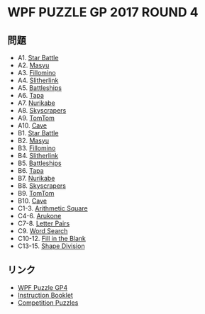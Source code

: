 # WPF PUZZLE GP 2017 ROUND 4

## 問題
- A1. [Star Battle](../puzzle/starbattle.md)
- A2. [Masyu](../puzzle/masyu.md)
- A3. [Fillomino](../puzzle/fillomino.md)
- A4. [Slitherlink](../puzzle/slitherlink.md)
- A5. [Battleships](../puzzle/battleships.md)
- A6. [Tapa](../puzzle/tapa.md)
- A7. [Nurikabe](../puzzle/nurikabe.md)
- A8. [Skyscrapers](../puzzle/skyscrapers.md)
- A9. [TomTom](../puzzle/tomtom.md)
- A10. [Cave](../puzzle/cave.md)
- B1. [Star Battle](../puzzle/starbattle.md)
- B2. [Masyu](../puzzle/masyu.md)
- B3. [Fillomino](../puzzle/fillomino.md)
- B4. [Slitherlink](../puzzle/slitherlink.md)
- B5. [Battleships](../puzzle/battleships.md)
- B6. [Tapa](../puzzle/tapa.md)
- B7. [Nurikabe](../puzzle/nurikabe.md)
- B8. [Skyscrapers](../puzzle/skyscrapers.md)
- B9. [TomTom](../puzzle/tomtom.md)
- B10. [Cave](../puzzle/cave.md)
- C1-3. [Arithmetic Square](../puzzle/arithmeticsquare.md)
- C4-6. [Arukone](../puzzle/arukone.md)
- C7-8. [Letter Pairs](../puzzle/letterpairs.md)
- C9. [Word Search](../puzzle/wordsearch.md)
- C10-12. [Fill in the Blank](../puzzle/fillintheblank.md)
- C13-15. [Shape Division](../puzzle/shapedivision.md)

## リンク
- [WPF Puzzle GP4](https://gp.worldpuzzle.org/content/wpf-puzzle-gp4-2)
- [Instruction Booklet](https://gp.worldpuzzle.org/content/instruction-booklet-57)
- [Competition Puzzles](https://gp.worldpuzzle.org/content/competition-puzzles-22)
